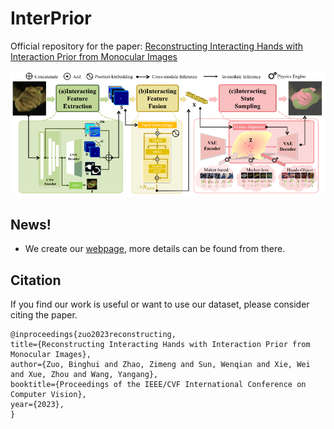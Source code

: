 # InterPrior
Official repository for the paper: [Reconstructing Interacting Hands with Interaction Prior from Monocular Images](https://arxiv.org/abs/2308.14082)

<div align=center>
<img src="assets/pipeline.png" width="720">
</div>

## News!
- We create our [webpage](https://www.yangangwang.com/papers/iccv2023_interprior/BinghuiZuo-ICCV2023_InterPrior.html), more details can be found from there.

## Citation
If you find our work is useful or want to use our dataset, please consider citing the paper.
```
@inproceedings{zuo2023reconstructing,
title={Reconstructing Interacting Hands with Interaction Prior from Monocular Images},
author={Zuo, Binghui and Zhao, Zimeng and Sun, Wenqian and Xie, Wei and Xue, Zhou and Wang, Yangang},
booktitle={Proceedings of the IEEE/CVF International Conference on Computer Vision},
year={2023},
}
```